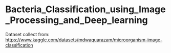 # Bacteria_Classification_using_Image_Processing_and_Deep_learning

Dataset collect from: https://www.kaggle.com/datasets/mdwaquarazam/microorganism-image-classification
